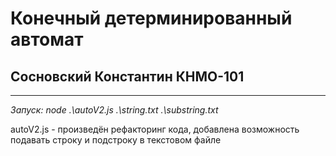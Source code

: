 # Конечный детерминированный автомат
## Сосновский Константин КНМО-101

________________________________________________________________
_Запуск:_ *node .\autoV2.js .\string.txt .\substring.txt*

autoV2.js - произведён рефакторинг кода,
добавлена возможность подавать строку и подстроку в текстовом файле
